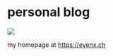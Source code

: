 personal blog
========

![](https://github.com/eyenx/eyenx.ch/workflows/build%20image/badge.svg)

my homepage at https://eyenx.ch 
